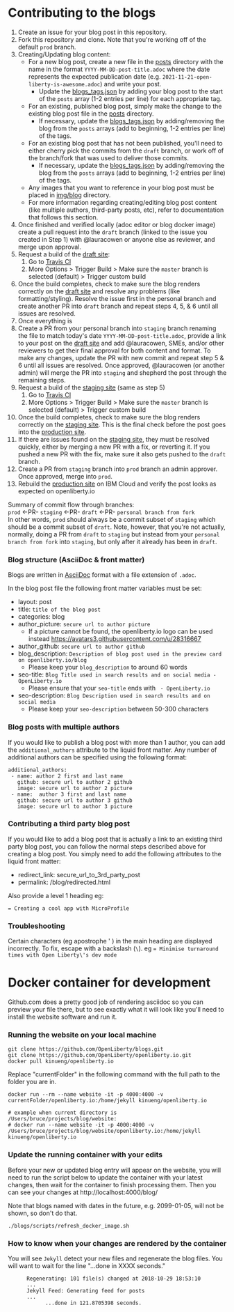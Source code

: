 # Contributing to the blogs

1. Create an issue for your blog post in this repository.
2. Fork this repository and clone.  Note that you're working off of the default `prod` branch.
3. Creating/Updating blog content:
   * For a new blog post, create a new file in the [posts](./posts) directory with the name in the format `YYYY-MM-DD-post-title.adoc` where the date represents the expected publication date (e.g. `2021-11-21-open-liberty-is-awesome.adoc`) and write your post.
     * Update the [blogs_tags.json](./blog_tags.json) by adding your blog post to the start of the `posts` array (1-2 entries per line) for each appropriate tag.
   * For an existing, published blog post, simply make the change to the existing blog post file in the [posts](./posts) directory.
     * If necessary, update the [blogs_tags.json](./blog_tags.json) by adding/removing the blog from the `posts` arrays (add to beginning, 1-2 entries per line) of the tags.
   * For an existing blog post that has not been published, you'll need to either cherry pick the commits from the `draft` branch, or work off of the branch/fork that was used to deliver those commits.
     * If necessary, update the [blogs_tags.json](./blog_tags.json) by adding/removing the blog from the `posts` arrays (add to beginning, 1-2 entries per line) of the tags.
   * Any images that you want to reference in your blog post must be placed in [img/blog](./img/blog/) directory.
   * For more information regarding creating/editing blog post content (like multiple authors, third-party posts, etc), refer to documentation that follows this section.
4. Once finished and verified locally (adoc editor or blog docker image) create a pull request into the `draft` branch (linked to the issue you created in Step 1) with @lauracowen or anyone else as reviewer, and merge upon approval.
5. Request a build of the [draft site](https://draft-openlibertyio.mybluemix.net/blog/):
    1. Go to [Travis CI](https://travis-ci.com/github/OpenLiberty/openliberty.io)
    2. More Options > Trigger Build > Make sure the `master` branch is selected (default) > Trigger custom build
6. Once the build completes, check to make sure the blog renders correctly on the [draft site](https://draft-openlibertyio.mybluemix.net/blog/) and resolve any problems (like formatting/styling).  Resolve the issue first in the personal branch and create another PR into `draft` branch and repeat steps 4, 5, & 6 until all issues are resolved.
6. Once everything is 
7. Create a PR from your personal branch into `staging` branch renaming the file to match today's date  `YYYY-MM-DD-post-title.adoc`, provide a link to your post on the [draft site](https://draft-openlibertyio.mybluemix.net/blog/) and add @lauracowen, SMEs, and/or other reviewers to get their final approval for both content and format.  To make any changes, update the PR with new commit and repeat step 5 & 6 until all issues are resolved.  Once approved, @lauracowen (or another admin) will merge the PR into `staging` and shepherd the post through the remaining steps.
8. Request a build of the [staging site](https://staging-openlibertyio.mybluemix.net/blog/) (same as step 5)
    1. Go to [Travis CI](https://travis-ci.com/github/OpenLiberty/openliberty.io)
    2. More Options > Trigger Build > Make sure the `master` branch is selected (default) > Trigger custom build
9. Once the build completes, check to make sure the blog renders correctly on the [staging site](https://staging-openlibertyio.mybluemix.net/blog/).  This is the final check before the post goes into the [production site](https://openliberty.io/blog/).
10. If there are issues found on the [staging site](https://staging-openlibertyio.mybluemix.net/blog/), they must be resolved quickly, either by merging a new PR with a fix, or reverting it.  If you pushed a new PR with the fix, make sure it also gets pushed to the `draft` branch.
11. Create a PR from `staging` branch into `prod` branch an admin approver.  Once approved, merge into `prod`.
12. Rebuild the [production site](https://openliberty.io/blog/) on IBM Cloud and verify the post looks as expected on openliberty.io

Summary of commit flow through branches:  
`prod` <-PR- `staging` <-PR- `draft` <-PR- `personal branch from fork`  
In other words, `prod` should always be a commit subset of `staging` which should be a commit subset of `draft`.  Note, however, that you're not actually, normally, doing a PR from `draft` to `staging` but instead from your `personal branch from fork` into `staging`, but only after it already has been in `draft`.
  
  
### Blog structure (AsciiDoc & front matter)
Blogs are written in [AsciiDoc](https://asciidoctor.org/docs/asciidoc-writers-guide/) format with a file extension of `.adoc`.

In the blog post file the following front matter variables must be set:
- layout: post
- title: `title of the blog post`
- categories: blog
- author_picture: `secure url to author picture`
     - If a picture cannot be found, the openliberty.io logo can be used instead https://avatars3.githubusercontent.com/u/28316667
- author_github: `secure url to author github`
- blog_description: `Description of blog post used in the preview card on openliberty.io/blog`
     - Please keep your `blog_description` to around 60 words
- seo-title: `Blog Title used in search results and on social media - OpenLiberty.io`
     - Please ensure that your `seo-title` ends with ` - OpenLiberty.io`
- seo-description: `Blog Description used in search results and on social media`
     - Please keep your `seo-description` between 50-300 characters


### Blog posts with multiple authors

If you would like to publish a blog post with more than 1 author, you can add the ```additional_authors``` attribute to the liquid front matter. Any number of additional authors can be specified using the following format:
```
additional_authors: 
 - name: author 2 first and last name
   github: secure url to author 2 github
   image: secure url to author 2 picture
 - name:  author 3 first and last name
   github: secure url to author 3 github
   image: secure url to author 3 picture
```

### Contributing a third party blog post

If you would like to add a blog post that is actually a link to an existing third party blog post, you can follow the normal steps described above for creating a blog post. You simply need to add the following attributes to the liquid front matter: 
- redirect_link: secure_url_to_3rd_party_post
- permalink: /blog/redirected.html

Also provide a level 1 heading eg:

`= Creating a cool app with MicroProfile`

### Troubleshooting

Certain characters (eg apostrophe ' ) in the main heading are displayed incorrectly. To fix, escape with a backslash (`\`).
eg `= Minimise turnaround times with Open Liberty\'s dev mode`

# Docker container for development

Github.com does a pretty good job of rendering asciidoc so you can preview your file there, but to see exactly what it will
look like you'll need to install the website software and run it. 

### Running the website on your local machine
```
git clone https://github.com/OpenLiberty/blogs.git
git clone https://github.com/OpenLiberty/openliberty.io.git
docker pull kinueng/openliberty.io
```
Replace "currentFolder" in the following command with the full path to the folder you are in. 
```
docker run --rm --name website -it -p 4000:4000 -v currentFolder/openliberty.io:/home/jekyll kinueng/openliberty.io

# example when current directory is /Users/bruce/projects/blog/website:
# docker run --name website -it -p 4000:4000 -v /Users/bruce/projects/blog/website/openliberty.io:/home/jekyll kinueng/openliberty.io
```

### Update the running container with your edits
Before your new or updated blog entry will appear on the website, you will need to run the script below to update the container with your latest changes, then wait for the container to finish processing them.  Then you can see your changes at http://localhost:4000/blog/

Note that blogs named with dates in the future, e.g. 2099-01-05, will not be shown, so don't do that. 

```
./blogs/scripts/refresh_docker_image.sh
```

### How to know when your changes are rendered by the container
You will see `Jekyll` detect your new files and regenerate the blog files.  You will want to wait for the line "...done in XXXX seconds."

```
      Regenerating: 101 file(s) changed at 2018-10-29 18:53:10
      ...
      Jekyll Feed: Generating feed for posts
      ...
            ...done in 121.8705398 seconds.
```



